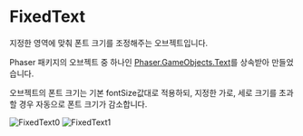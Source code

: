 # FixedText

지정한 영역에 맞춰 폰트 크기를 조정해주는 오브젝트입니다.

Phaser 패키지의 오브젝트 중 하나인 [Phaser.GameObjects.Text](https://photonstorm.github.io/phaser3-docs/Phaser.GameObjects.Text.html)를 상속받아 만들었습니다.  

오브젝트의 폰트 크기는 기본 fontSize값대로 적용하되, 지정한 가로, 세로 크기를 초과할 경우 자동으로 폰트 크기가 감소합니다.

![FixedText0](https://user-images.githubusercontent.com/127966719/226830828-077afbb5-db1b-4baf-81d8-f3b4852e09ec.png)
![FixedText1](https://user-images.githubusercontent.com/127966719/226830834-7d9ea73d-ec10-46e0-bca3-c20b88ebd70d.png)

